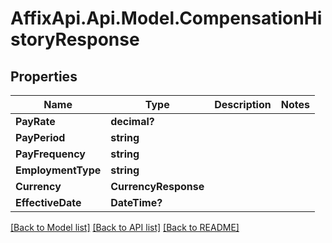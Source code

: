 # AffixApi.Api.Model.CompensationHistoryResponse

## Properties

Name | Type | Description | Notes
------------ | ------------- | ------------- | -------------
**PayRate** | **decimal?** |  | 
**PayPeriod** | **string** |  | 
**PayFrequency** | **string** |  | 
**EmploymentType** | **string** |  | 
**Currency** | **CurrencyResponse** |  | 
**EffectiveDate** | **DateTime?** |  | 

[[Back to Model list]](../README.md#documentation-for-models) [[Back to API list]](../README.md#documentation-for-api-endpoints) [[Back to README]](../README.md)

